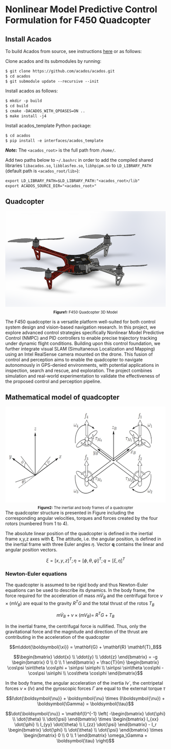 # Nonlinear Model Predictive Control Formulation for F450 Quadcopter

## Install Acados
To build Acados from source, see instructions [here](https://docs.acados.org/python_interface/index.html) or as follows:

Clone acados and its submodules by running:
```
$ git clone https://github.com/acados/acados.git
$ cd acados
$ git submodule update --recursive --init
```

Install acados as follows:

```
$ mkdir -p build
$ cd build
$ cmake -DACADOS_WITH_QPOASES=ON ..
$ make install -j4
```

Install acados_template Python package:
```
$ cd acados
$ pip install -e interfaces/acados_template
```
***Note:*** The ```<acados_root>``` is the full path from ```/home/```.

Add two paths below to ```~/.bashrc``` in order to add the compiled shared libraries ```libacados.so```, ```libblasfeo.so```, ```libhpipm.so``` to ```LD_LIBRARY_PATH``` (default path is ```<acados_root/lib>```):

```
export LD_LIBRARY_PATH=$LD_LIBRARY_PATH:"<acados_root>/lib"
export ACADOS_SOURCE_DIR="<acados_root>"
```
## Quadcopter
<div align="center">
  <img src="https://github.com/Desmondfotock28/Quadcopter/blob/main/model.PNG?raw=true" alt="F450 Quadcopter 3d Model" height="300"><br>
  <sub><b>Figure1:</b> F450 Quadcopter 3D Model</sub>
</div>

The F450 quadcopter is a versatile platform well-suited for both control system design and vision-based navigation research. In this project, we explore advanced control strategies specifically Nonlinear Model Predictive Control (NMPC) and PID controllers to enable precise trajectory tracking under dynamic flight conditions. Building upon this control foundation, we further integrate visual SLAM (Simultaneous Localization and Mapping) using an Intel RealSense camera mounted on the drone. This fusion of control and perception aims to enable the quadcopter to navigate autonomously in GPS-denied environments, with potential applications in inspection, search and rescue, and exploration. The project combines simulation and real-world experimentation to validate the effectiveness of the proposed control and perception pipeline.

## Mathematical model of quadcopter
<div align="center">
  <img src="https://github.com/Desmondfotock28/Quadcopter/blob/main/dynamic_model.jpg?raw=true" alt="F450 Quadcopter_Dynamics" height="300"><br>
  <sub><b>Figure2:</b> The inertial and body frames of a quadcopter</sub>
</div>
The quadcopter structure is presented in Figure  including the corresponding angular velocities, torques and forces created by the four rotors (numbered from 1 to 4).

The absolute linear position of the quadcopter is defined in the inertial frame x,y,z axes with $\mathbf{\xi}$. The attitude, i.e. the angular position, is defined in the inertial frame with three Euler angles $\eta$. Vector $\boldsymbol{q}$ contains the linear and angular position vectors.
```math
\xi = [x, y , z]^T ;  \eta = [\phi, \theta, \psi]^T ;  q = [\xi , \eta]^T
```
### Newton-Euler equations
The quadcopter is assumed to be rigid body and thus Newton-Euler equations can be used to describe its dynamics. In the body frame, the force required for the acceleration of mass $m \dot{V}_B$ and the centrifugal force $\nu \times (mV_B)$ are equal to the gravity $R^T G$ and the total thrust of the rotos $T_B$
```math
m\dot{V}_B + \nu \times (mV_B) =\ R^TG + T_B
```
In the inertial frame, the centrifugal force is nullified. Thus, only the gravitational force and the magnitude and direction of the thrust are contributing in the acceleration of the quadcopter


```math
m\ddot{\boldsymbol{\xi}} = \mathbf{G} + \mathbf{R} \mathbf{T}_B
```
```math
\begin{bmatrix}
\ddot{x} \\
\ddot{y} \\
\ddot{z}
\end{bmatrix}
= -g
\begin{bmatrix}
0 \\
0 \\
1
\end{bmatrix}
+ \frac{T}{m}
\begin{bmatrix}
\cos\psi \sin\theta \cos\phi + \sin\psi \sin\phi \\
\sin\psi \sin\theta \cos\phi - \cos\psi \sin\phi \\
\cos\theta \cos\phi
\end{bmatrix}
```
In the body frame, the angular acceleration of the inertia $I \dot{\nu}$ , the centripetal forces $\nu \times (I\nu)$ and the gyroscopic forces $\Gamma$ are equal to the external torque $\tau$
```math
I\dot{\boldsymbol{\nu}} + \boldsymbol{\nu} \times (I\boldsymbol{\nu}) + \boldsymbol{\Gamma} = \boldsymbol{\tau}
```
```math
\dot{\boldsymbol{\nu}} = \mathbf{I}^{-1} \left(
  -\begin{bmatrix}
    \dot{\phi} \\ \dot{\theta} \\ \dot{\psi}
  \end{bmatrix}
  \times
  \begin{bmatrix}
    I_{xx} \dot{\phi} \\
    I_{yy} \dot{\theta} \\
    I_{zz} \dot{\psi}
  \end{bmatrix}
  - I_r
  \begin{bmatrix}
    \dot{\phi} \\ \dot{\theta} \\ \dot{\psi}
  \end{bmatrix}
  \times
  \begin{bmatrix}
    0 \\ 0 \\ 1
  \end{bmatrix}
  \omega_\Gamma
  + \boldsymbol{\tau}
\right)
```
